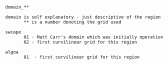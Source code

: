 <pre>
domain_**

domain is self explanatory - just descriptive of the region covered
       ** is a number denoting the grid used 

swcape
       01 - Matt Carr's domain which was initially operationalised 
       02 - first curvilinear grid for this region

algoa 
       01  - first curvilinear grid for this region
</pre>
